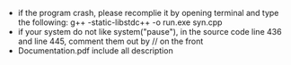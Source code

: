 - if the program crash, please recomplie it by opening terminal and type the following:
	g++ -static-libstdc++ -o run.exe syn.cpp
- if your system do not like system("pause"), in the source code line 436 and line 445, comment them out by // on the front
- Documentation.pdf include all description
